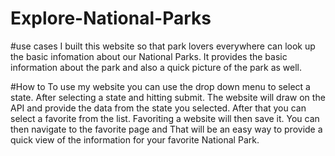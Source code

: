# Explore-National-Parks

#use cases
  I built this website so that park lovers everywhere can look up the basic infomation about our National Parks.
  It provides the basic information about the park and also a quick picture of the park as well.
  
  #How to
  To use my website you can use the drop down menu to select a state.  After selecting a state and hitting submit. The website will draw on the API and provide the data from the state you selected.
  After that you can select a favorite from the list.  Favoriting a website will then save it.
  You can then navigate to the favorite page and That will be an easy way to provide a quick view of the information for your favorite National Park.
  
  

